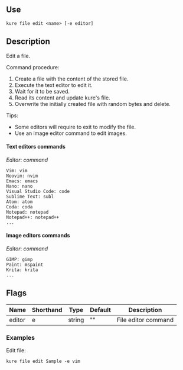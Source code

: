 ## Use

`kure file edit <name> [-e editor]`

## Description

Edit a file.

Command procedure:
1. Create a file with the content of the stored file.
2. Execute the text editor to edit it.
3. Wait for it to be saved.
4. Read its content and update kure's file.
5. Overwrite the initially created file with random bytes and delete.

Tips:
- Some editors will require to exit to modify the file.
- Use an image editor command to edit images.

#### Text editors commands
*Editor*: *command*
```
Vim: vim
Neovim: nvim
Emacs: emacs
Nano: nano
Visual Studio Code: code
Sublime Text: subl
Atom: atom
Coda: coda
Notepad: notepad
Notepad++: notepad++
...
```

#### Image editors commands
*Editor*: *command*
```
GIMP: gimp
Paint: mspaint
Krita: krita
...
```

## Flags

|  Name     | Shorthand |     Type      |    Default    |      Description     |
|-----------|-----------|---------------|---------------|----------------------|
| editor    | e         | string        | ""            | File editor command  |

### Examples

Edit file:
```
kure file edit Sample -e vim
```